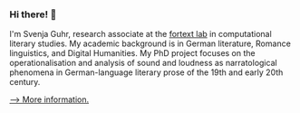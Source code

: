 ### Hi there! 👋

I'm Svenja Guhr, research associate at the [fortext lab](https://fortext.org/en/) in computational literary studies. My academic background is in German literature, Romance linguistics, and Digital Humanities. My PhD project focuses on the operationalisation and analysis of sound and loudness as narratological phenomena in German-language literary prose of the 19th and early 20th century.

[--> More information.](https://www.linglit.tu-darmstadt.de/institutlinglit/mitarbeitende/guhr/index.en.jsp)

<!--
**SvenjaGuhr/SvenjaGuhr** is a ✨ _special_ ✨ repository because its `README.md` (this file) appears on your GitHub profile.

Here are some ideas to get you started:

- 🔭 I’m currently working on ...
- 🌱 I’m currently learning ...
- 👯 I’m looking to collaborate on ...
- 🤔 I’m looking for help with ...
- 💬 Ask me about ...
- 📫 How to reach me: ...
- 😄 Pronouns: ...
- ⚡ Fun fact: ...
-->
